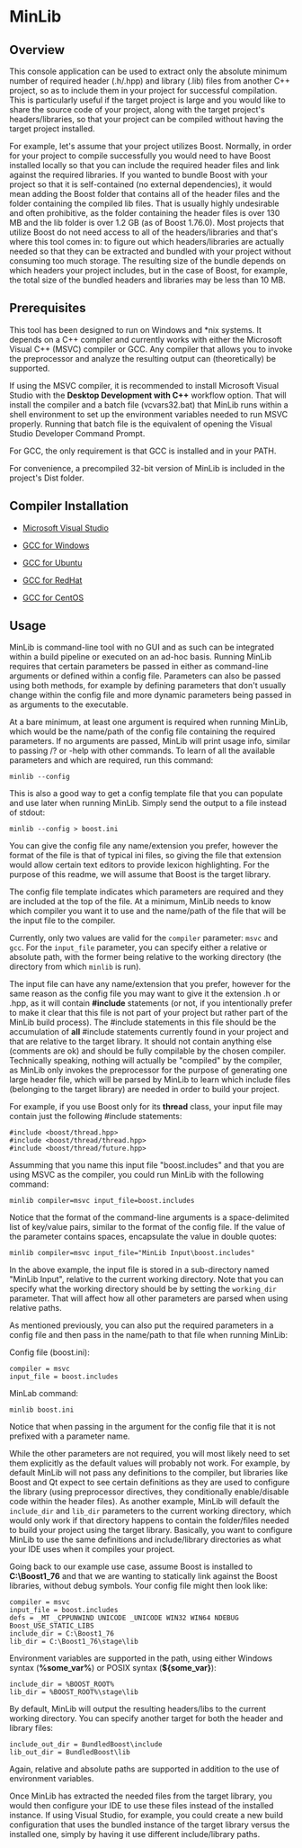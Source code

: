 # MinLib  

## Overview  

This console application can be used to extract only the absolute minimum number of required header (.h/.hpp) and library (.lib) files from another C++ project, so as to include them in your project for successful compilation.  This is particularly useful if the target project is large and you would like to share the source code of your project, along with the target project's headers/libraries, so that your project can be compiled without having the target project installed.  

For example, let's assume that your project utilizes Boost.  Normally, in order for your project to compile successfully you would need to have Boost installed locally so that you can include the required header files and link against the required libraries.  If you wanted to bundle Boost with your project so that it is self-contained (no external dependencies), it would mean adding the Boost folder that contains all of the header files and the folder containing the compiled lib files.  That is usually highly undesirable and often prohibitive, as the folder containing the header files is over 130 MB and the lib folder is over 1.2 GB (as of Boost 1.76.0).  Most projects that utilize Boost do not need access to all of the headers/libraries and that's where this tool comes in:  to figure out which headers/libraries are actually needed so that they can be extracted and bundled with your project without consuming too much storage.  The resulting size of the bundle depends on which headers your project includes, but in the case of Boost, for example, the total size of the bundled headers and libraries may be less than 10 MB.  

## Prerequisites 

This tool has been designed to run on Windows and \*nix systems.  It depends on a C++ compiler and currently works with either the Microsoft Visual C++ (MSVC) compiler or GCC.  Any compiler that allows you to invoke the preprocessor and analyze the resulting output can (theoretically) be supported.  

If using the MSVC compiler, it is recommended to install Microsoft Visual Studio with the **Desktop Development with C++** workflow option.  That will install the compiler and a batch file (vcvars32.bat) that MinLib runs within a shell environment to set up the environment variables needed to run MSVC properly.  Running that batch file is the equivalent of opening the Visual Studio Developer Command Prompt.  

For GCC, the only requirement is that GCC is installed and in your PATH.   

For convenience, a precompiled 32-bit version of MinLib is included in the project's Dist folder.  

## Compiler Installation

* [Microsoft Visual Studio](https://visualstudio.microsoft.com/downloads/)  

* [GCC for Windows](http://mingw-w64.org/doku.php)  

* [GCC for Ubuntu](https://linuxize.com/post/how-to-install-gcc-compiler-on-ubuntu-18-04/)  

* [GCC for RedHat](https://developers.redhat.com/HW/gcc-RHEL-7#2__setup_your_development_environment)  

* [GCC for CentOS](https://linuxize.com/post/how-to-install-gcc-compiler-on-centos-7/)  

## Usage  
	 
MinLib is command-line tool with no GUI and as such can be integrated within a build pipeline or executed on an ad-hoc basis.  Running MinLib requires that certain parameters be passed in either as command-line arguments or defined within a config file.  Parameters can also be passed using both methods, for example by defining parameters that don't usually change within the config file and more dynamic parameters being passed in as arguments to the executable.  
	
At a bare minimum, at least one argument is required when running MinLib, which would be the name/path of the config file containing the required parameters.  If no arguments are passed, MinLib will print usage info, similar to passing /? or -help with other commands.  To learn of all the available parameters and which are required, run this command:  

```
minlib --config
```

This is also a good way to get a config template file that you can populate and use later when running MinLib.  Simply send the output to a file instead of stdout:  

```
minlib --config > boost.ini
```
	
You can give the config file any name/extension you prefer, however the format of the file is that of typical ini files, so giving the file that extension would allow certain text editors to provide lexicon highlighting.  For the purpose of this readme, we will assume that Boost is the target library.  

The config file template indicates which parameters are required and they are included at the top of the file.  At a minimum, MinLib needs to know which compiler you want it to use and the name/path of the file that will be the input file to the compiler.  

Currently, only two values are valid for the `compiler` parameter: `msvc` and `gcc`.  For the `input_file` parameter, you can specify either a relative or absolute path, with the former being relative to the working directory (the directory from which `minlib` is run).   

The input file can have any name/extension that you prefer, however for the same reason as the config file you may want to give it the extension .h or .hpp, as it will contain **#include** statements (or not, if you intentionally prefer to make it clear that this file is not part of your project but rather part of the MinLib build process).  The #include statements in this file should be the accumulation of **all** #include statements currently found in your project and that are relative to the target library.  It should not contain anything else (comments are ok) and should be fully compilable by the chosen compiler.  Technically speaking, nothing will actually be "compiled" by the compiler, as MinLib only invokes the preprocessor for the purpose of generating one large header file, which will be parsed by MinLib to learn which include files (belonging to the target library) are needed in order to build your project.  

For example, if you use Boost only for its **thread** class, your input file may contain just the following #include statements:  

```
#include <boost/thread.hpp>
#include <boost/thread/thread.hpp> 
#include <boost/thread/future.hpp>
```

Assumming that you name this input file "boost.includes" and that you are using MSVC as the compiler, you could run MinLib with the following command:  

```
minlib compiler=msvc input_file=boost.includes
```
	
Notice that the format of the command-line arguments is a space-delimited list of key/value pairs, similar to the format of the config file.  If the value of the parameter contains spaces, encapsulate the value in double quotes:  

```
minlib compiler=msvc input_file="MinLib Input\boost.includes"
```
	
In the above example, the input file is stored in a sub-directory named "MinLib Input", relative to the current working directory.  Note that you can specify what the working directory should be by setting the `working_dir` parameter.  That will affect how all other parameters are parsed when using relative paths.  

As mentioned previously, you can also put the required parameters in a config file and then pass in the name/path to that file when running MinLib:   

Config file (boost.ini):  

```
compiler = msvc
input_file = boost.includes
```
	
MinLab command:  

```
minlib boost.ini
```
	
Notice that when passing in the argument for the config file that it is not prefixed with a parameter name.  

While the other parameters are not required, you will most likely need to set them explicitly as the default values will probably not work.  For example, by default MinLib will not pass any definitions to the compiler, but libraries like Boost and Qt expect to see certain definitions as they are used to configure the library (using preprocessor directives, they conditionally enable/disable code within the header files).  As another example, MinLib will default the `include_dir` and `lib_dir` parameters to the current working directory, which would only work if that directory happens to contain the folder/files needed to build your project using the target library.  Basically, you want to configure MinLib to use the same definitions and include/library directories as what your IDE uses when it compiles your project.  

Going back to our example use case, assume Boost is installed to **C:\Boost1_76** and that we are wanting to statically link against the Boost libraries, without debug symbols.  Your config file might then look like:  

```
compiler = msvc
input_file = boost.includes
defs = _MT _CPPUNWIND UNICODE _UNICODE WIN32 WIN64 NDEBUG Boost_USE_STATIC_LIBS
include_dir = C:\Boost1_76
lib_dir = C:\Boost1_76\stage\lib
```

Environment variables are supported in the path, using either Windows syntax (**%some_var%**) or POSIX syntax (**${some_var}**):  

```
include_dir = %BOOST_ROOT%
lib_dir = %BOOST_ROOT%\stage\lib
```

By default, MinLib will output the resulting headers/libs to the current working directory.  You can specify another target for both the header and library files:  
  
```
include_out_dir = BundledBoost\include
lib_out_dir = BundledBoost\lib
```

Again, relative and absolute paths are supported in addition to the use of environment variables.  

Once MinLib has extracted the needed files from the target library, you would then configure your IDE to use these files instead of the installed instance.  If using Visual Studio, for example, you could create a new build configuration that uses the bundled instance of the target library versus the installed one, simply by having it use different include/library paths.  